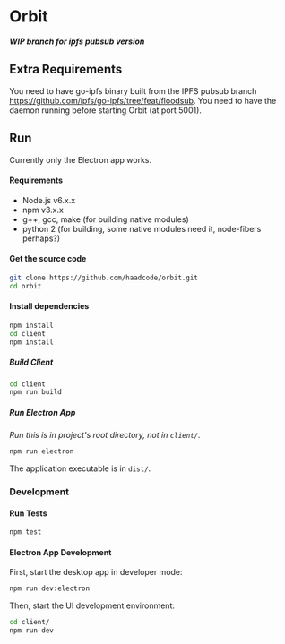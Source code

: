 # Orbit

***WIP branch for ipfs pubsub version***

## Extra Requirements

You need to have go-ipfs binary built from the IPFS pubsub branch https://github.com/ipfs/go-ipfs/tree/feat/floodsub. You need to have the daemon running before starting Orbit (at port 5001).

## Run

Currently only the Electron app works.

#### Requirements

- Node.js v6.x.x
- npm v3.x.x
- g++, gcc, make (for building native modules)
- python 2 (for building, some native modules need it, node-fibers perhaps?)

#### Get the source code

```sh
git clone https://github.com/haadcode/orbit.git
cd orbit
```

#### Install dependencies

```sh
npm install
cd client
npm install
```

##### Build Client

```sh
cd client
npm run build
```

##### Run Electron App

*Run this is in project's root directory, not in `client/`.*

```sh
npm run electron
```

The application executable is in `dist/`.

### Development

#### Run Tests

```sh
npm test
```

#### Electron App Development

First, start the desktop app in developer mode:

```sh
npm run dev:electron
```

Then, start the UI development environment:

```sh
cd client/
npm run dev
```
